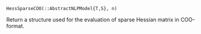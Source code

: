 ```
HessSparseCOO(::AbstractNLPModel{T,S}, n)
```

Return a structure used for the evaluation of sparse Hessian matrix in COO-format.
